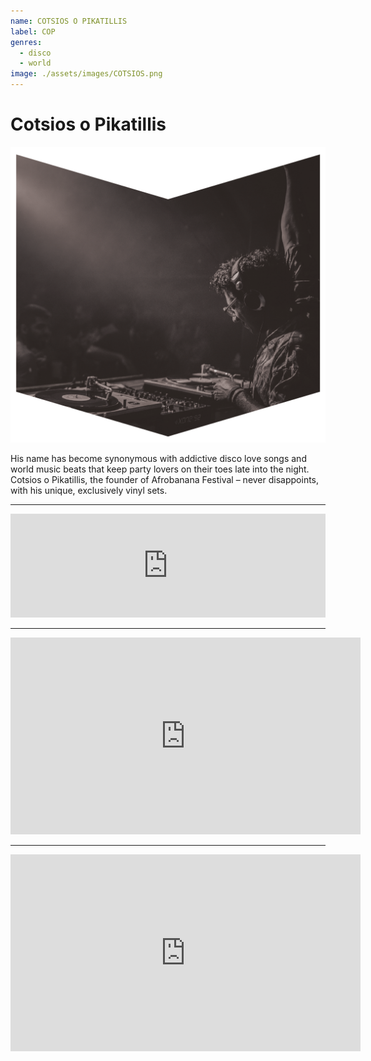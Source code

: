 ```yaml
---
name: COTSIOS O PIKATILLIS
label: COP
genres:
  - disco
  - world
image: ./assets/images/COTSIOS.png
---
```


# Cotsios o Pikatillis

![](./assets/images/COTSIOS.png)

His name has become synonymous with addictive disco love songs and world music beats that keep party lovers on their toes late into the night. Cotsios o Pikatillis, the founder of Afrobanana Festival – never disappoints, with his unique, exclusively vinyl sets.

---

<iframe width="100%" height="166" scrolling="no" frameborder="no" allow="autoplay" src="https://w.soundcloud.com/player/?url=https%3A//api.soundcloud.com/tracks/668428670&color=%231b1a65&auto_play=false&hide_related=true&show_comments=false&show_user=true&show_reposts=false&show_teaser=false"></iframe>

---

<iframe width="560" height="315" src="https://www.youtube.com/embed/NO8U7o9C96c" frameborder="0" allow="accelerometer; autoplay; encrypted-media; gyroscope; picture-in-picture" allowfullscreen></iframe>

---

<iframe width="560" height="315" src="https://www.youtube.com/embed/auLzG41N2jE" frameborder="0" allow="accelerometer; autoplay; encrypted-media; gyroscope; picture-in-picture" allowfullscreen></iframe>

